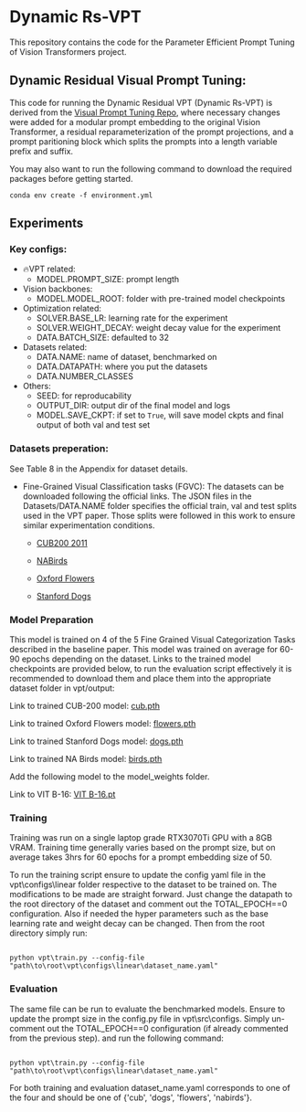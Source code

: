 # Dynamic Rs-VPT

This repository contains the code for the Parameter Efficient Prompt Tuning of Vision Transformers project.

## Dynamic Residual Visual Prompt Tuning:

This code for running the Dynamic Residual VPT (Dynamic Rs-VPT) is derived from the [Visual Prompt Tuning Repo](https://github.com/KMnP/vpt), where necessary changes were added for a modular prompt embedding to the original Vision Transformer, a residual reparameterization of the prompt projections, and a prompt paritioning block which splits the prompts into a length variable prefix and suffix.

You may also want to run the following command to download the required packages before getting started.
```
conda env create -f environment.yml
```


## Experiments

### Key configs:

- 🔥VPT related:
  - MODEL.PROMPT_SIZE: prompt length
- Vision backbones:
  - MODEL.MODEL_ROOT: folder with pre-trained model checkpoints
- Optimization related: 
  - SOLVER.BASE_LR: learning rate for the experiment
  - SOLVER.WEIGHT_DECAY: weight decay value for the experiment
  - DATA.BATCH_SIZE: defaulted to 32
- Datasets related:
  - DATA.NAME: name of dataset, benchmarked on
  - DATA.DATAPATH: where you put the datasets
  - DATA.NUMBER_CLASSES
- Others:
  - SEED: for reproducability
  - OUTPUT_DIR: output dir of the final model and logs
  - MODEL.SAVE_CKPT: if set to `True`, will save model ckpts and final output of both val and test set

### Datasets preperation:

See Table 8 in the Appendix for dataset details. 

- Fine-Grained Visual Classification tasks (FGVC): The datasets can be downloaded following the official links. The JSON files in the Datasets/DATA.NAME folder specifies the official train, val and test splits used in the VPT paper. Those splits were followed in this work to ensure similar experimentation conditions.

  - [CUB200 2011](https://data.caltech.edu/records/65de6-vp158)

  - [NABirds](http://info.allaboutbirds.org/nabirds/)

  - [Oxford Flowers](https://www.robots.ox.ac.uk/~vgg/data/flowers/)

  - [Stanford Dogs](http://vision.stanford.edu/aditya86/ImageNetDogs/main.html)


### Model Preparation
This model is trained on 4 of the 5 Fine Grained Visual Categorization Tasks described in the baseline paper. This model was trained on average for 60-90 epochs depending on the dataset. Links to the trained model checkpoints are provided below, to run the evaluation script effectively it is recommended to download them and place them into the appropriate dataset folder in vpt/output:

Link to trained CUB-200 model: [cub.pth](https://drive.google.com/file/d/1zgdde1ud6goFQEeih64YTbdYbXRXFwB-/view?usp=sharing)

Link to trained Oxford Flowers model: [flowers.pth](https://drive.google.com/file/d/1pzaqEhIM3KDzGL_JukgPzNBrbAYZkxj6/view?usp=sharing)

Link to trained Stanford Dogs model: [dogs.pth](https://drive.google.com/file/d/1jFCZMkmZtUR_TPHi3S8SgH8vctOUIYtS/view?usp=sharing)

Link to trained NA Birds model: [birds.pth](https://drive.google.com/file/d/1YLowRhSP44vnxCj0GatWHd5te3XPtPaa/view?usp=sharing)

Add the following model to the model_weights folder.

Link to VIT B-16: [VIT B-16.pt](https://storage.googleapis.com/vit_models/imagenet21k/ViT-B_16.npz)


### Training
Training was run on a single laptop grade RTX3070Ti GPU with a 8GB VRAM. Training time generally varies based on the prompt size, but on average takes 3hrs for 60 epochs for a prompt embedding size of 50.

To run the training script ensure to update the config yaml file in the vpt\configs\linear folder respective to the dataset to be trained on. The modifications to be made are straight forward. Just change the datapath to the root directory of the dataset and comment out the TOTAL_EPOCH==0 configuration. Also if needed the hyper parameters such as the base learning rate and weight decay can be changed. Then from the root directory simply run:

```

python vpt\train.py --config-file "path\to\root\vpt\configs\linear\dataset_name.yaml"

```
### Evaluation
The same file can be run to evaluate the benchmarked models. Ensure to update the prompt size in the config.py file in vpt\src\configs.  Simply un-comment out the TOTAL_EPOCH==0 configuration (if already commented from the previous step). and run the following command:

```

python vpt\train.py --config-file "path\to\root\vpt\configs\linear\dataset_name.yaml"

```

For both training and evaluation dataset_name.yaml corresponds to one of the four and should be one of {'cub', 'dogs', 'flowers', 'nabirds'}.
